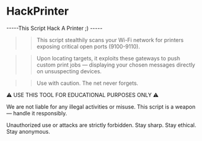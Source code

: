 # HackPrinter
-----This Script Hack A Printer ;) -----

>> This script stealthily scans your Wi-Fi network for printers
   exposing critical open ports (9100-9110).

>> Upon locating targets, it exploits these gateways to push
   custom print jobs — displaying your chosen messages directly
   on unsuspecting devices.

>> Use with caution. The net never forgets.

⚠️ USE THIS TOOL FOR EDUCATIONAL PURPOSES ONLY ⚠️
  
We are not liable for any illegal activities or misuse.
This script is a weapon — handle it responsibly.

Unauthorized use or attacks are strictly forbidden.
Stay sharp. Stay ethical. Stay anonymous.
